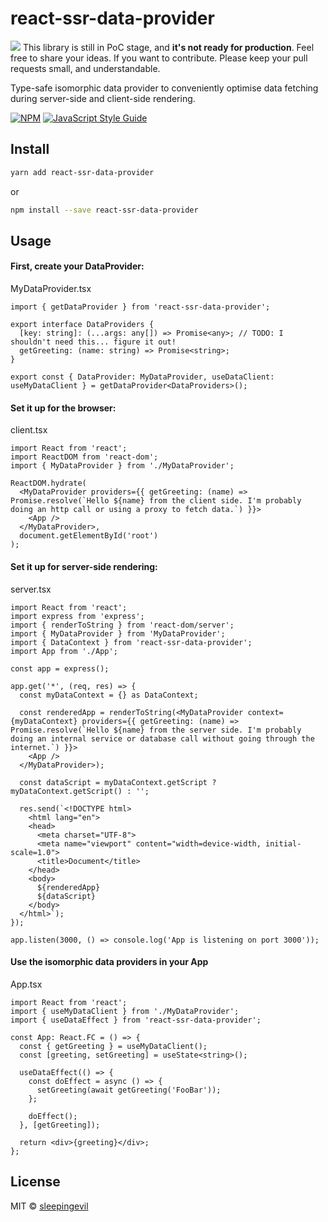 # react-ssr-data-provider

<img src="https://img.icons8.com/offices/30/000000/warning-shield.png"/> 
This library is still in PoC stage, and <strong>it's not ready for production</strong>. Feel free to share your ideas. If you want to contribute. Please keep your pull requests small, and understandable.

Type-safe isomorphic data provider to conveniently optimise data fetching during server-side and client-side rendering.

[![NPM](https://img.shields.io/npm/v/react-ssr-data-provider.svg)](https://www.npmjs.com/package/react-ssr-data-provider) [![JavaScript Style Guide](https://img.shields.io/badge/code_style-standard-brightgreen.svg)](https://standardjs.com)

## Install

```bash
yarn add react-ssr-data-provider
```
or
```bash
npm install --save react-ssr-data-provider
```

## Usage

#### First, create your DataProvider:

MyDataProvider.tsx
```tsx
import { getDataProvider } from 'react-ssr-data-provider';

export interface DataProviders {
  [key: string]: (...args: any[]) => Promise<any>; // TODO: I shouldn't need this... figure it out!
  getGreeting: (name: string) => Promise<string>;
}

export const { DataProvider: MyDataProvider, useDataClient: useMyDataClient } = getDataProvider<DataProviders>();
```

#### Set it up for the browser:

client.tsx
```tsx
import React from 'react';
import ReactDOM from 'react-dom';
import { MyDataProvider } from './MyDataProvider';

ReactDOM.hydrate(
  <MyDataProvider providers={{ getGreeting: (name) => Promise.resolve(`Hello ${name} from the client side. I'm probably doing an http call or using a proxy to fetch data.`) }}>
    <App />
  </MyDataProvider>,
  document.getElementById('root')
);
```

#### Set it up for server-side rendering:

server.tsx
```tsx
import React from 'react';
import express from 'express';
import { renderToString } from 'react-dom/server';
import { MyDataProvider } from 'MyDataProvider';
import { DataContext } from 'react-ssr-data-provider';
import App from './App';

const app = express();

app.get('*', (req, res) => {
  const myDataContext = {} as DataContext;

  const renderedApp = renderToString(<MyDataProvider context={myDataContext} providers={{ getGreeting: (name) => Promise.resolve(`Hello ${name} from the server side. I'm probably doing an internal service or database call without going through the internet.`) }}>
    <App />
  </MyDataProvider>);

  const dataScript = myDataContext.getScript ? myDataContext.getScript() : '';

  res.send(`<!DOCTYPE html>
    <html lang="en">
    <head>
      <meta charset="UTF-8">
      <meta name="viewport" content="width=device-width, initial-scale=1.0">
      <title>Document</title>
    </head>
    <body>
      ${renderedApp}
      ${dataScript}
    </body>
  </html>`);
});

app.listen(3000, () => console.log('App is listening on port 3000'));
```

#### Use the isomorphic data providers in your App

App.tsx
```tsx
import React from 'react';
import { useMyDataClient } from './MyDataProvider';
import { useDataEffect } from 'react-ssr-data-provider';

const App: React.FC = () => {
  const { getGreeting } = useMyDataClient();
  const [greeting, setGreeting] = useState<string>();

  useDataEffect(() => {
    const doEffect = async () => {
      setGreeting(await getGreeting('FooBar'));
    };

    doEffect();
  }, [getGreeting]);

  return <div>{greeting}</div>;
};

```

## License

MIT © [sleepingevil](https://github.com/sleepingevil)
